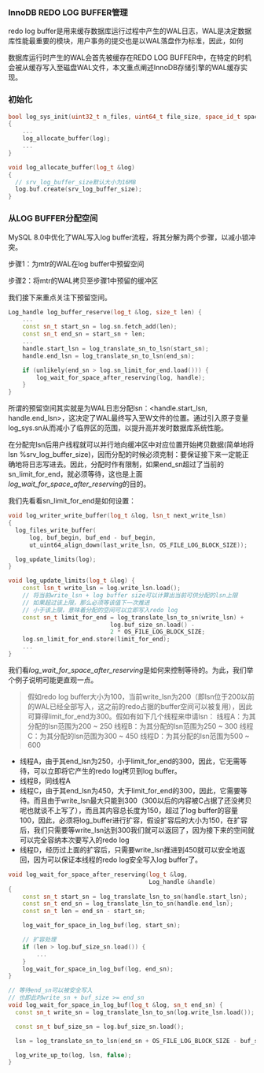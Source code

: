 ### InnoDB REDO LOG BUFFER管理

redo log buffer是用来缓存数据库运行过程中产生的WAL日志，WAL是决定数据库性能最重要的模块，用户事务的提交也是以WAL落盘作为标准，因此，如何

数据库运行时产生的WAL会首先被缓存在REDO LOG BUFFER中，在特定的时机会被从缓存写入至磁盘WAL文件，本文重点阐述InnoDB存储引擎的WAL缓存实现。

### **初始化**

```cpp
bool log_sys_init(uint32_t n_files, uint64_t file_size, space_id_t space_id)
{
    ...
    log_allocate_buffer(log);
    ...
}

void log_allocate_buffer(log_t &log)
{
  // srv_log_buffer_size默认大小为16MB
  log.buf.create(srv_log_buffer_size);
}
```

### **从LOG BUFFER分配空间**

MySQL 8.0中优化了WAL写入log buffer流程，将其分解为两个步骤，以减小锁冲突。

步骤1：为mtr的WAL在log buffer中预留空间

步骤2：将mtr的WAL拷贝至步骤1中预留的缓冲区

我们接下来重点关注下预留空间。

```cpp
Log_handle log_buffer_reserve(log_t &log, size_t len) {
    ...
    const sn_t start_sn = log.sn.fetch_add(len);
    const sn_t end_sn = start_sn + len;
    ...
    handle.start_lsn = log_translate_sn_to_lsn(start_sn);
    handle.end_lsn = log_translate_sn_to_lsn(end_sn);

    if (unlikely(end_sn > log.sn_limit_for_end.load())) {
        log_wait_for_space_after_reserving(log, handle);
    }
}
```

所谓的预留空间其实就是为WAL日志分配lsn：<handle.start_lsn, handle.end_lsn>，这决定了WAL最终写入至W文件的位置。通过引入原子变量log_sys.sn从而减小了临界区的范围，以提升高并发时数据库系统性能。

在分配完lsn后用户线程就可以并行地向缓冲区中对应位置开始拷贝数据(简单地将lsn %srv_log_buffer_size)，因而分配的时候必须克制：要保证接下来一定能正确地将日志写进去。因此，分配时作有限制，如果end_sn超过了当前的sn_limit_for_end，就必须等待，这也是上面*log_wait_for_space_after_reserving*的目的。

我们先看看sn_limit_for_end是如何设置：

```cpp
void log_writer_write_buffer(log_t &log, lsn_t next_write_lsn)
{
  log_files_write_buffer(
      log, buf_begin, buf_end - buf_begin,
      ut_uint64_align_down(last_write_lsn, OS_FILE_LOG_BLOCK_SIZE));

  log_update_limits(log);
}

void log_update_limits(log_t &log) {
    const lsn_t write_lsn = log.write_lsn.load();
    // 将当前write_lsn + log buffer size可以计算出当前可供分配的lsn上限
    // 如果超过该上限，那么必须等该值下一次推进
    // 小于该上限，意味着分配的空间可以立即写入redo log
    const sn_t limit_for_end = log_translate_lsn_to_sn(write_lsn) +
                             log.buf_size_sn.load() -
                             2 * OS_FILE_LOG_BLOCK_SIZE;
    log.sn_limit_for_end.store(limit_for_end);
    ...
}
```

我们看*log_wait_for_space_after_reserving*是如何来控制等待的。为此，我们举个例子说明可能更直观一点。

> 假如redo log buffer大小为100，当前write_lsn为200（即lsn位于200以前的WAL已经全部写入，这之前的redo占据的buffer空间可以被复用），因此可算得limit_for_end为300。假如有如下几个线程来申请lsn：
> 线程A：为其分配的lsn范围为200 ~ 250
> 线程B：为其分配的lsn范围为250 ~ 300
> 线程C：为其分配的lsn范围为300 ~ 450
> 线程D：为其分配的lsn范围为500 ~ 600

- 线程A，由于其end_lsn为250，小于limit_for_end的300，因此，它无需等待，可以立即将它产生的redo log拷贝到log buffer。
- 线程B，同线程A
- 线程C，由于其end_lsn为450，大于limit_for_end的300，因此，它需要等待。而且由于write_lsn最大只能到300（300以后的内容被C占据了还没拷贝呢也就谈不上写了），而且其内容总长度为150，超过了log buffer的容量100，因此，必须将log_buffer进行扩容，假设扩容后的大小为150，在扩容后，我们只需要等write_lsn达到300我们就可以返回了，因为接下来的空间就可以完全容纳本次要写入的redo log
- 线程D，经历过上面的扩容后，只需要write_lsn推进到450就可以安全地返回，因为可以保证本线程的redo log安全写入log buffer了。

```cpp
void log_wait_for_space_after_reserving(log_t &log,
                                        Log_handle &handle) 
{
    const sn_t start_sn = log_translate_lsn_to_sn(handle.start_lsn);
    const sn_t end_sn = log_translate_lsn_to_sn(handle.end_lsn);
    const sn_t len = end_sn - start_sn;

    log_wait_for_space_in_log_buf(log, start_sn);

    // 扩容处理
    if (len > log.buf_size_sn.load()) {
        ...
    }
    log_wait_for_space_in_log_buf(log, end_sn);
}

// 等待end_sn可以被安全写入
// 也即此时write_sn + buf_size >= end_sn
void log_wait_for_space_in_log_buf(log_t &log, sn_t end_sn) {
  const sn_t write_sn = log_translate_lsn_to_sn(log.write_lsn.load());

  const sn_t buf_size_sn = log.buf_size_sn.load();

  lsn = log_translate_sn_to_lsn(end_sn + OS_FILE_LOG_BLOCK_SIZE - buf_size_sn);

  log_write_up_to(log, lsn, false);
}
```